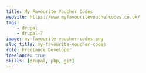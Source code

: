 ```yaml
---
title: My Favourite Voucher Codes
website: https://www.myfavouritevouchercodes.co.uk/
tags:
    - drupal
    - drupal-7
image: my-favourite-voucher-codes.png
slug_title: my-favourite-voucher-codes
role: Freelance Developer
freelance: true
skills: [drupal, php, git]
---
```

